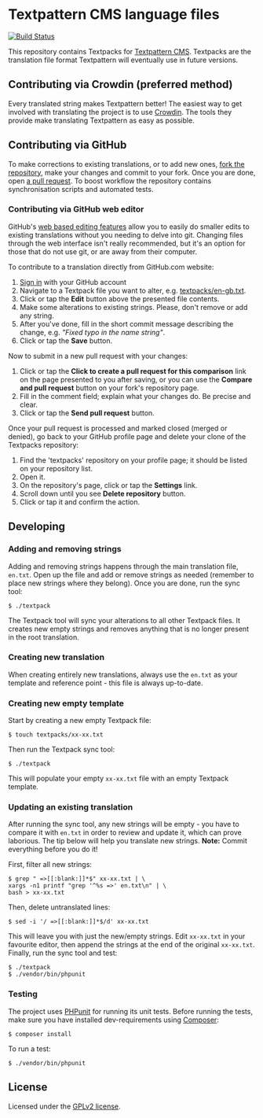 # Textpattern CMS language files

[![Build Status](https://img.shields.io/travis/textpattern/textpacks/master.svg)](https://travis-ci.org/textpattern/textpacks)

This repository contains Textpacks for [Textpattern CMS](http://textpattern.com). Textpacks are the translation file format Textpattern will eventually use in future versions.

## Contributing via Crowdin (preferred method)

Every translated string makes Textpattern better! The easiest way to get involved with translating the project is to use [Crowdin](http://translate.textpattern.io/). The tools they provide make translating Textpattern as easy as possible.

## Contributing via GitHub

To make corrections to existing translations, or to add new ones, [fork the repository](https://help.github.com/articles/fork-a-repo), make your changes and commit to your fork. Once you are done, open [a pull request](https://help.github.com/articles/using-pull-requests). To boost workflow the repository contains synchronisation scripts and automated tests.

### Contributing via GitHub web editor

GitHub's [web based editing features](https://help.github.com/articles/creating-and-editing-files-in-your-repository) allow you to easily do smaller edits to existing translations without you needing to delve into git. Changing files through the web interface isn't really recommended, but it's an option for those that do not use git, or are away from their computer.

To contribute to a translation directly from GitHub.com website:

1. [Sign in](https://github.com/login) with your GitHub account
2. Navigate to a Textpack file you want to alter, e.g. [textpacks/en-gb.txt](https://github.com/textpattern/textpacks/blob/master/textpacks/en-gb.txt).
3. Click or tap the **Edit** button above the presented file contents.
4. Make some alterations to existing strings. Please, don't remove or add any string.
5. After you've done, fill in the short commit message describing the change, e.g. *"Fixed typo in the name string"*.
6. Click or tap the **Save** button.

Now to submit in a new pull request with your changes:

1. Click or tap the **Click to create a pull request for this comparison** link on the page presented to you after saving, or you can use the **Compare and pull request** button on your fork's repository page.
2. Fill in the comment field; explain what your changes do. Be precise and clear.
3. Click or tap the **Send pull request** button.

Once your pull request is processed and marked closed (merged or denied), go back to your GitHub profile page and delete your clone of the Textpacks repository:

1. Find the 'textpacks' repository on your profile page; it should be listed on your repository list.
2. Open it.
3. On the repository's page, click or tap the **Settings** link.
4. Scroll down until you see **Delete repository** button.
5. Click or tap it and confirm the action.

## Developing

### Adding and removing strings

Adding and removing strings happens through the main translation file, `en.txt`. Open up the file and add or remove strings as needed (remember to place new strings where they belong). Once you are done, run the sync tool:

```ShellSession
$ ./textpack
```

The Textpack tool will sync your alterations to all other Textpack files. It creates new empty strings and removes anything that is no longer present in the root translation.

### Creating new translation

When creating entirely new translations, always use the `en.txt` as your template and reference point - this file is always up-to-date.

### Creating new empty template

Start by creating a new empty Textpack file:

```ShellSession
$ touch textpacks/xx-xx.txt
```

Then run the Textpack sync tool:

```ShellSession
$ ./textpack
```

This will populate your empty `xx-xx.txt` file with an empty Textpack template.

### Updating an existing translation

After running the sync tool, any new strings will be empty - you have to compare it with `en.txt` in order to review and update it, which can prove laborious. The tip below will help you translate new strings. **Note:** Commit everything before you do it!

First, filter all new strings:

```ShellSession
$ grep " =>[[:blank:]]*$" xx-xx.txt | \
xargs -n1 printf "grep '^%s =>' en.txt\n" | \
bash > xx-xx.txt
```

Then, delete untranslated lines:

```ShellSession
$ sed -i '/ =>[[:blank:]]*$/d' xx-xx.txt
```

This will leave you with just the new/empty strings. Edit `xx-xx.txt` in your favourite editor, then append the strings at the end of the original `xx-xx.txt`. Finally, run the sync tool and test:

```ShellSession
$ ./textpack
$ ./vendor/bin/phpunit
```

### Testing

The project uses [PHPunit](http://phpunit.de) for running its unit tests. Before running the tests, make sure you have installed dev-requirements using [Composer](http://getcomposer.org):

```ShellSession
$ composer install
```

To run a test:

```ShellSession
$ ./vendor/bin/phpunit
```

## License

Licensed under the [GPLv2 license](https://github.com/textpattern/textpacks/blob/master/LICENSE).
